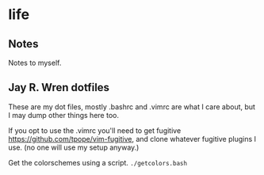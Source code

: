 # life

## Notes

Notes to myself.

## Jay R. Wren dotfiles

These are my dot files, mostly .bashrc and .vimrc are what I care about, but I
may dump other things here too.

If you opt to use the .vimrc you'll need to get fugitive
https://github.com/tpope/vim-fugitive, and clone whatever fugitive plugins I
use. (no one will use my setup anyway.)

Get the colorschemes using a script. `./getcolors.bash`
